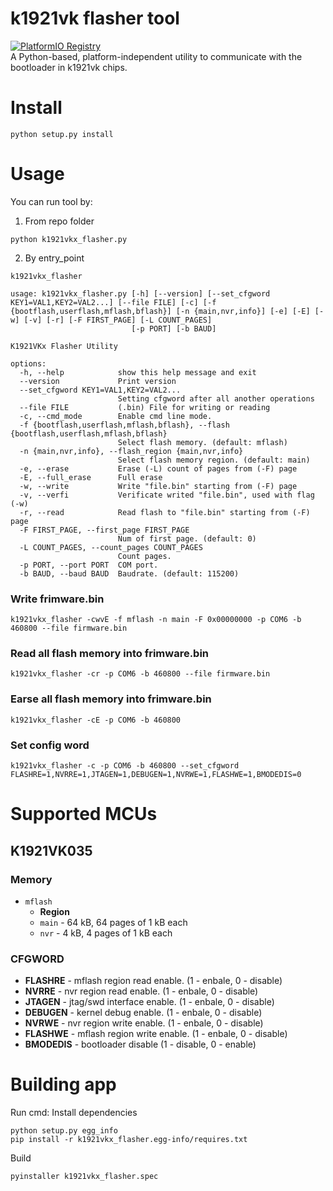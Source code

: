 # k1921vk flasher tool
[![PlatformIO Registry](https://badges.registry.platformio.org/packages/dcvostok/tool/tool-k1921vkx-flasher.svg)](https://registry.platformio.org/tools/dcvostok/tool-k1921vkx-flasher)  
A Python-based, platform-independent utility to communicate with the bootloader in k1921vk chips.

# Install 
```
python setup.py install
```
# Usage
You can run tool by:
1. From repo folder
```
python k1921vkx_flasher.py
```
2. By entry_point
```
k1921vkx_flasher
```

```
usage: k1921vkx_flasher.py [-h] [--version] [--set_cfgword KEY1=VAL1,KEY2=VAL2...] [--file FILE] [-c] [-f {bootflash,userflash,mflash,bflash}] [-n {main,nvr,info}] [-e] [-E] [-w] [-v] [-r] [-F FIRST_PAGE] [-L COUNT_PAGES]
                           [-p PORT] [-b BAUD]

K1921VKx Flasher Utility

options:
  -h, --help            show this help message and exit
  --version             Print version
  --set_cfgword KEY1=VAL1,KEY2=VAL2...
                        Setting cfgword after all another operations
  --file FILE           (.bin) File for writing or reading
  -c, --cmd_mode        Enable cmd line mode.
  -f {bootflash,userflash,mflash,bflash}, --flash {bootflash,userflash,mflash,bflash}
                        Select flash memory. (default: mflash)
  -n {main,nvr,info}, --flash_region {main,nvr,info}
                        Select flash memory region. (default: main)
  -e, --erase           Erase (-L) count of pages from (-F) page
  -E, --full_erase      Full erase
  -w, --write           Write "file.bin" starting from (-F) page
  -v, --verfi           Verificate writed "file.bin", used with flag (-w)
  -r, --read            Read flash to "file.bin" starting from (-F) page
  -F FIRST_PAGE, --first_page FIRST_PAGE
                        Num of first page. (default: 0)
  -L COUNT_PAGES, --count_pages COUNT_PAGES
                        Count pages.
  -p PORT, --port PORT  COM port.
  -b BAUD, --baud BAUD  Baudrate. (default: 115200)
  ```


### Write frimware.bin
```
k1921vkx_flasher -cwvE -f mflash -n main -F 0x00000000 -p COM6 -b 460800 --file firmware.bin 
```
### Read all flash memory into frimware.bin
```
k1921vkx_flasher -cr -p COM6 -b 460800 --file firmware.bin 
```

### Earse all flash memory into frimware.bin
```
k1921vkx_flasher -cE -p COM6 -b 460800 
```
### Set config word
```
k1921vkx_flasher -c -p COM6 -b 460800 --set_cfgword FLASHRE=1,NVRRE=1,JTAGEN=1,DEBUGEN=1,NVRWE=1,FLASHWE=1,BMODEDIS=0
```
# Supported MCUs
## K1921VK035
### Memory
* `mflash`
  * **Region**
  * `main` - 64 kB, 64 pages of 1 kB each
  * `nvr`  - 4 kB, 4 pages of 1 kB each

### CFGWORD 
* **FLASHRE** - mflash region read enable. (1 - enbale, 0 - disable)
* **NVRRE** - nvr region read enable. (1 - enbale, 0 - disable)
* **JTAGEN** - jtag/swd interface enable. (1 - enbale, 0 - disable)
* **DEBUGEN** - kernel debug enable. (1 - enbale, 0 - disable)
* **NVRWE** - nvr region write enable. (1 - enbale, 0 - disable)
* **FLASHWE** - mflash region write enable. (1 - enbale, 0 - disable)
* **BMODEDIS** - bootloader disable (1 - disable, 0 - enable)
# Building app

Run cmd:
Install dependencies
```
python setup.py egg_info
pip install -r k1921vkx_flasher.egg-info/requires.txt 
```
Build
```
pyinstaller k1921vkx_flasher.spec
```
